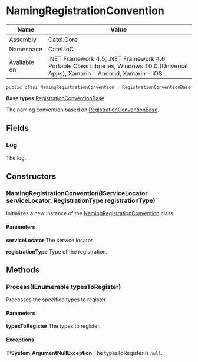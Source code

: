 

# NamingRegistrationConvention

Name|Value
---|---
Assembly|Catel.Core
Namespace|Catel.IoC
Available on|.NET Framework 4.5, .NET Framework 4.6, Portable Class Libraries, Windows 10.0 (Universal Apps), Xamarin - Android, Xamarin - iOS

```
public class NamingRegistrationConvention : RegistrationConventionBase
```

**Base types**
[RegistrationConventionBase](/Catel.Core\Catel\IoC\RegistrationConventionBase.md)


The naming convention based on [RegistrationConventionBase](#).



## Fields

### Log

The log.



## Constructors

### NamingRegistrationConvention(IServiceLocator serviceLocator, RegistrationType registrationType)

Initializes a new instance of the [NamingRegistrationConvention](#) class.

#### Parameters

**serviceLocator**
The service locator.

**registrationType**
Type of the registration.



## Methods

### Process(IEnumerable<Type> typesToRegister)

Processes the specified types to register.

#### Parameters

**typesToRegister**
The types to register.

#### Exceptions

**T:System.ArgumentNullException**
The typesToRegister is ```null```.



